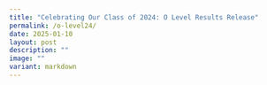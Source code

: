 ```yaml
---
title: "Celebrating Our Class of 2024: O Level Results Release"
permalink: /o-level24/
date: 2025-01-10
layout: post
description: ""
image: ""
variant: markdown
---
```


